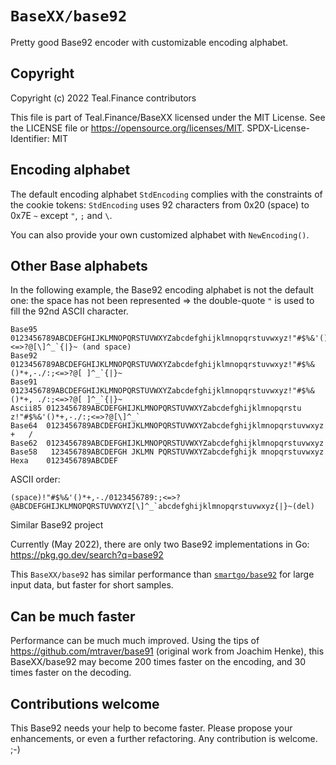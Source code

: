 # `BaseXX/base92`

Pretty good Base92 encoder with customizable encoding alphabet.

## Copyright

Copyright (c) 2022 Teal.Finance contributors

This file is part of Teal.Finance/BaseXX licensed under the MIT License.
See the LICENSE file or <https://opensource.org/licenses/MIT>.
SPDX-License-Identifier: MIT

## Encoding alphabet

The default encoding alphabet `StdEncoding`
complies with the constraints of the cookie tokens:
`StdEncoding` uses 92 characters
from 0x20 (space) to 0x7E `~` except `"`, `;` and `\`.

You can also provide your own customized alphabet
with `NewEncoding()`.

## Other Base alphabets

In the following example, the Base92 encoding alphabet
is not the default one: the space has not been represented
=> the double-quote `"` is used to fill the 92nd ASCII character.

    Base95  0123456789ABCDEFGHIJKLMNOPQRSTUVWXYZabcdefghijklmnopqrstuvwxyz!"#$%&'()*+,-./:;<=>?@[\]^_`{|}~ (and space)
    Base92  0123456789ABCDEFGHIJKLMNOPQRSTUVWXYZabcdefghijklmnopqrstuvwxyz!"#$%& ()*+,-./:;<=>?@[ ]^_`{|}~
    Base91  0123456789ABCDEFGHIJKLMNOPQRSTUVWXYZabcdefghijklmnopqrstuvwxyz!"#$%& ()*+, ./:;<=>?@[ ]^_`{|}~
    Ascii85 0123456789ABCDEFGHIJKLMNOPQRSTUVWXYZabcdefghijklmnopqrstu    z!"#$%&'()*+,-./:;<=>?@[\]^_`
    Base64  0123456789ABCDEFGHIJKLMNOPQRSTUVWXYZabcdefghijklmnopqrstuvwxyz          +   /
    Base62  0123456789ABCDEFGHIJKLMNOPQRSTUVWXYZabcdefghijklmnopqrstuvwxyz
    Base58   123456789ABCDEFGH JKLMN PQRSTUVWXYZabcdefghijk mnopqrstuvwxyz
    Hexa    0123456789ABCDEF

ASCII order:

    (space)!"#$%&'()*+,-./0123456789:;<=>?@ABCDEFGHIJKLMNOPQRSTUVWXYZ[\]^_`abcdefghijklmnopqrstuvwxyz{|}~(del)

Similar Base92 project

Currently (May 2022), there are only two Base92 implementations in Go:
https://pkg.go.dev/search?q=base92

This `BaseXX/base92` has similar performance than
[`smartgo/base92`](https://pkg.go.dev/github.com/unix-world/smartgo/base92)
for large input data, but faster for short samples.

## Can be much faster

Performance can be much much improved.
Using the tips of https://github.com/mtraver/base91
(original work from Joachim Henke),
this BaseXX/base92 may become 200 times faster on the encoding,
and 30 times faster on the decoding.

## Contributions welcome

This Base92 needs your help to become faster.
Please propose your enhancements,
or even a further refactoring.
Any contribution is welcome. ;-)

